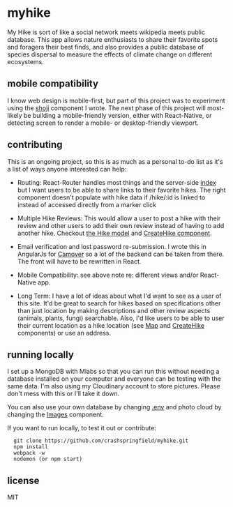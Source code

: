 # myhike
My Hike is sort of like a social network meets wikipedia meets public database.
This app allows nature enthusiasts to share their favorite spots and foragers
their best finds, and also provides a public database of species dispersal
to measure the effects of climate change on different ecosystems.

## mobile compatibility
I know web design is mobile-first, but part of this project was to experiment using
the [shoji](https://crashspringfield.github.io/shoji/) component I wrote. The next phase
of this project will most-likely be building a mobile-friendly version, either with
React-Native, or detecting screen to render a mobile- or desktop-friendly viewport.

## contributing
This is an ongoing project, so this is as much as a personal to-do list as it's a
list of ways anyone interested can help:

  - Routing: React-Router handles most things and the server-side [index](https://github.com/crashspringfield/myhike/blob/master/routes/index.js)
        but I want users to be able to share links to their favorite hikes. The
        right component doesn't populate with hike data if /hike/:id is linked
        to instead of accessed directly from a marker click

  - Multiple Hike Reviews: This would allow a user to post a hike with their
        review and other users to add their own review instead of having to add
        another hike. Checkout [the Hike model](https://github.com/crashspringfield/myhike/blob/master/src/components/containers/Hike.js) and [CreateHike component](https://github.com/crashspringfield/myhike/blob/master/src/components/containers/CreateHike.js).

  - Email verification and lost password re-submission. I wrote this in AngularJs
        for [Camover](https://github.com/crashspringfield/camover) so a lot of the backend can be taken from there. The front
        will have to be rewritten in React.

  - Mobile Compatibility: see above note re: different views and/or
        React-Native app.

  - Long Term: I have a lot of ideas about what I'd want to see as a user of
        this site. It'd be great to search for hikes based on specifications other
        than just location by making descriptions and other review aspects (animals,
        plants, fungi) searchable. Also, I'd like users to be able to user their
        current location as a hike location (see [Map](https://github.com/crashspringfield/myhike/blob/master/src/components/containers/Map.js) and [CreateHike](https://github.com/crashspringfield/myhike/blob/master/src/components/containers/CreateHike.js) components)
        or use an address.

## running locally

  I set up a MongoDB with Mlabs so that you can run this without needing a database
  installed on your computer and everyone can be testing with the same data. I'm
  also using my Cloudinary account to store pictures. Please don't mess with this
  or I'll take it down.

  You can also use your own database by changing [.env]() and photo cloud by changing
  the [Images]() component.

  If you want to run locally, to test it out or contribute:

      git clone https://github.com/crashspringfield/myhike.git
      npm install
      webpack -w
      nodemon (or npm start)

## license
MIT
